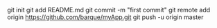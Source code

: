 git init
git add README.md
git commit -m "first commit"
git remote add origin https://github.com/barque/myApp.git
git push -u origin master